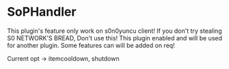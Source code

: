 # SoPHandler

This plugin's feature only work on s0n0yuncu client!
If you don't try stealing S0 NETWORK'S BREAD, Don't use this!
This plugin enabled and will be used for another plugin.
Some features can will be added on req!

Current opt -> itemcooldown, shutdown
